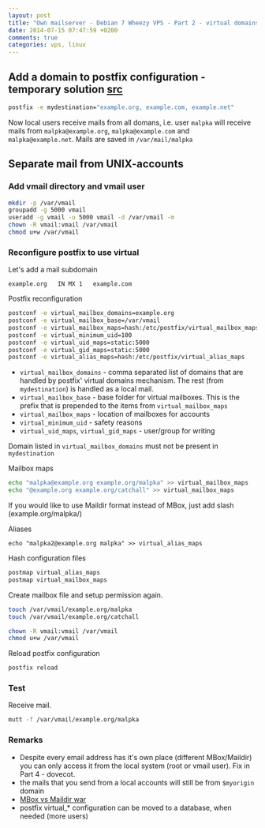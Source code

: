 ```yaml
---
layout: post
title: "Own mailserver - Debian 7 Wheezy VPS - Part 2 - virtual domains"
date: 2014-07-15 07:47:59 +0200
comments: true
categories: vps, linux
---
```


## Add a domain to postfix configuration - temporary solution [src](http://www.postfix.org/VIRTUAL_README.html#local)

``` bash
postfix -e mydestination="example.org, example.com, example.net"
```

Now local users receive mails from all domans, i.e. user `malpka` will receive mails from `malpka@example.org`, `malpka@example.com` and `malpka@example.net`.
Mails are saved in `/var/mail/malpka`

## Separate mail from UNIX-accounts

### Add vmail directory and vmail user

``` bash
mkdir -p /var/vmail
groupadd -g 5000 vmail
useradd -g vmail -u 5000 vmail -d /var/vmail -m
chown -R vmail:vmail /var/vmail
chmod u+w /var/vmail
```

### Reconfigure postfix to use virtual

Let's add a mail subdomain

```
example.org   IN MX	1	example.com 
```

Postfix reconfiguration

``` bash
postconf -e virtual_mailbox_domains=example.org
postconf -e virtual_mailbox_base=/var/vmail
postconf -e virtual_mailbox_maps=hash:/etc/postfix/virtual_mailbox_maps
postconf -e virtual_minimum_uid=100
postconf -e virtual_uid_maps=static:5000
postconf -e virtual_gid_maps=static:5000
postconf -e virtual_alias_maps=hash:/etc/postfix/virtual_alias_maps
```

- `virtual_mailbox_domains` - comma separated list of domains that are handled by postfix' virtual domains mechanism. The rest (from `mydestination`) is handled as a local mail.
- `virtual_mailbox_base` - base folder for virtual mailboxes. This is the prefix that is prepended to the items from `virtual_mailbox_maps`
- `virtual_mailbox_maps` - location of mailboxes for accounts
- `virtual_minimum_uid` - safety reasons
- `virtual_uid_maps`, `virtual_gid_maps` - user/group for writing 

Domain listed in `virtual_mailbox_domains` must not be present in `mydestination`

Mailbox maps

``` bash
echo "malpka@example.org example.org/malpka" >> virtual_mailbox_maps
echo "@example.org example.org/catchall" >> virtual_mailbox_maps
```

If you would like to use Maildir format instead of MBox, just add slash (example.org/malpka/)

Aliases

```
echo "malpka2@example.org malpka" >> virtual_alias_maps
```

Hash configuration files

``` bash
postmap virtual_alias_maps
postmap virtual_mailbox_maps
```

Create mailbox file and setup permission again.

``` bash
touch /var/vmail/example.org/malpka
touch /var/vmail/example.org/catchall

chown -R vmail:vmail /var/vmail
chmod u+w /var/vmail
```

Reload postfix configuration

``` bash
postfix reload
```

### Test

Receive mail.

``` bash
mutt -f /var/vmail/example.org/malpka
```

### Remarks

- Despite every email address has it's own place (different MBox/Maildir) you can only access it from the local system (root or vmail user). Fix in Part 4 - dovecot.
- the mails that you send from a local accounts will still be from `$myorigin` domain
- [MBox vs Maildir war](http://www.linuxmail.info/mbox-maildir-mail-storage-formats/)
- postfix virtual_* configuration can be moved to a database, when needed (more users)
